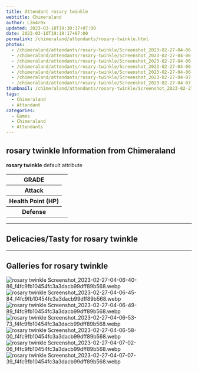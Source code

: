 ```yaml
---
title: Attendant rosary twinkle
webtitle: Chimeraland
author: L3n4r0x
updated: 2023-03-10T19:30:17+07:00
date: 2023-03-10T19:19:17+07:00
permalink: /chimeraland/attendants/rosary-twinkle.html
photos:
  - /chimeraland/attendants/rosary-twinkle/Screenshot_2023-02-27-04-06-40-86_f4fc9fb10454fc3a3dacb99dff89b568.webp
  - /chimeraland/attendants/rosary-twinkle/Screenshot_2023-02-27-04-06-45-84_f4fc9fb10454fc3a3dacb99dff89b568.webp
  - /chimeraland/attendants/rosary-twinkle/Screenshot_2023-02-27-04-06-49-89_f4fc9fb10454fc3a3dacb99dff89b568.webp
  - /chimeraland/attendants/rosary-twinkle/Screenshot_2023-02-27-04-06-53-73_f4fc9fb10454fc3a3dacb99dff89b568.webp
  - /chimeraland/attendants/rosary-twinkle/Screenshot_2023-02-27-04-06-58-00_f4fc9fb10454fc3a3dacb99dff89b568.webp
  - /chimeraland/attendants/rosary-twinkle/Screenshot_2023-02-27-04-07-02-06_f4fc9fb10454fc3a3dacb99dff89b568.webp
  - /chimeraland/attendants/rosary-twinkle/Screenshot_2023-02-27-04-07-07-39_f4fc9fb10454fc3a3dacb99dff89b568.webp
thumbnail: /chimeraland/attendants/rosary-twinkle/Screenshot_2023-02-27-04-06-40-86_f4fc9fb10454fc3a3dacb99dff89b568.webp
tags:
  - Chimeraland
  - Attendant
categories:
  - Games
  - Chimeraland
  - Attendants
---
```


<section id="bootstrap-wrapper"><link rel="stylesheet" href="https://rawcdn.githack.com/dimaslanjaka/Web-Manajemen/0c3b5aa1813bd4abcd2c11bf3e37928b15c28664/css/bootstrap-5-3-0-alpha3-wrapper.css"/><h2 id="attribute">rosary twinkle Information from Chimeraland</h2><p><b>rosary twinkle</b> default attribute <table><tr><th>GRADE</th><td></td></tr><tr><th>Attack</th><td></td></tr><tr><th>Health Point (HP)</th><td></td></tr><tr><th>Defense</th><td></td></tr></table></p><hr/><h2 id="delicacies">Delicacies/Tasty for rosary twinkle</h2><div class="text-white bg-dark"></div><hr/><div id="gallery"><h2>Galleries for rosary twinkle</h2><div class="row"><div class="col-lg-6 col-12"><img src="/chimeraland/attendants/rosary-twinkle/Screenshot_2023-02-27-04-06-40-86_f4fc9fb10454fc3a3dacb99dff89b568.webp" alt="rosary twinkle Screenshot_2023-02-27-04-06-40-86_f4fc9fb10454fc3a3dacb99dff89b568.webp"/></div><div class="col-lg-6 col-12"><img src="/chimeraland/attendants/rosary-twinkle/Screenshot_2023-02-27-04-06-45-84_f4fc9fb10454fc3a3dacb99dff89b568.webp" alt="rosary twinkle Screenshot_2023-02-27-04-06-45-84_f4fc9fb10454fc3a3dacb99dff89b568.webp"/></div><div class="col-lg-6 col-12"><img src="/chimeraland/attendants/rosary-twinkle/Screenshot_2023-02-27-04-06-49-89_f4fc9fb10454fc3a3dacb99dff89b568.webp" alt="rosary twinkle Screenshot_2023-02-27-04-06-49-89_f4fc9fb10454fc3a3dacb99dff89b568.webp"/></div><div class="col-lg-6 col-12"><img src="/chimeraland/attendants/rosary-twinkle/Screenshot_2023-02-27-04-06-53-73_f4fc9fb10454fc3a3dacb99dff89b568.webp" alt="rosary twinkle Screenshot_2023-02-27-04-06-53-73_f4fc9fb10454fc3a3dacb99dff89b568.webp"/></div><div class="col-lg-6 col-12"><img src="/chimeraland/attendants/rosary-twinkle/Screenshot_2023-02-27-04-06-58-00_f4fc9fb10454fc3a3dacb99dff89b568.webp" alt="rosary twinkle Screenshot_2023-02-27-04-06-58-00_f4fc9fb10454fc3a3dacb99dff89b568.webp"/></div><div class="col-lg-6 col-12"><img src="/chimeraland/attendants/rosary-twinkle/Screenshot_2023-02-27-04-07-02-06_f4fc9fb10454fc3a3dacb99dff89b568.webp" alt="rosary twinkle Screenshot_2023-02-27-04-07-02-06_f4fc9fb10454fc3a3dacb99dff89b568.webp"/></div><div class="col-lg-6 col-12"><img src="/chimeraland/attendants/rosary-twinkle/Screenshot_2023-02-27-04-07-07-39_f4fc9fb10454fc3a3dacb99dff89b568.webp" alt="rosary twinkle Screenshot_2023-02-27-04-07-07-39_f4fc9fb10454fc3a3dacb99dff89b568.webp"/></div></div></div></section>